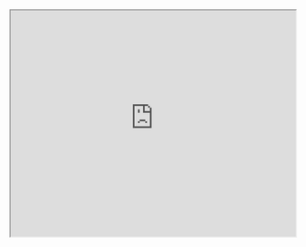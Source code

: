 <iframe src="https://chat-engine-examples.surge.sh/jquery/simple/index.html" width="100%" height="400px"></iframe>

<script src="//gist-it.appspot.com/github/pubnub/chat-engine-examples/blob/master/jquery/simple/index.html?footer=0"></script>
